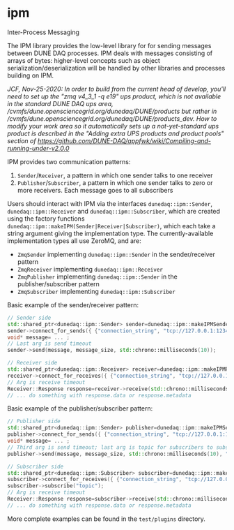 # ipm
Inter-Process Messaging


The IPM library provides the low-level library for for sending messages between DUNE DAQ processes. IPM deals with messages consisting of arrays of bytes: higher-level concepts such as object serialization/deserialization will be handled by other libraries and processes building on IPM.

_JCF, Nov-25-2020: In order to build from the current head of develop,
you'll need to set up the "zmq v4_3_1 -q e19" ups product, which is
not available in the standard DUNE DAQ ups area,
/cvmfs/dune.opensciencegrid.org/dunedaq/DUNE/products but rather in /cvmfs/dune.opensciencegrid.org/dunedaq/DUNE/products_dev. How to modify
your work area so it automatically sets up a not-yet-standard ups
product is described in the "Adding extra UPS products and product
pools" section of
https://github.com/DUNE-DAQ/appfwk/wiki/Compiling-and-running-under-v2.0.0_


IPM provides two communication patterns:

1. `Sender`/`Receiver`, a pattern in which one sender talks to one receiver
2. `Publisher`/`Subscriber`, a pattern in which one sender talks to zero or more receivers. Each message goes to all subscribers

Users should interact with IPM via the interfaces `dunedaq::ipm::Sender`, `dunedaq::ipm::Receiver` and `dunedaq::ipm::Subscriber`, which are created using the factory functions `dunedaq::ipm::makeIPM(Sender|Receiver|Subscriber)`, which each take a string argument giving the implementation type. The currently-available implementation types all use ZeroMQ, and are:

* `ZmqSender` implementing `dunedaq::ipm::Sender` in the sender/receiver pattern
* `ZmqReceiver` implementing `dunedaq::ipm::Receiver`
* `ZmqPublisher` implementing `dunedaq::ipm::Sender` in the publisher/subscriber pattern
* `ZmqSubscriber` implementing `dunedaq::ipm::Subscriber`

Basic example of the sender/receiver pattern:

```c++
// Sender side
std::shared_ptr<dunedaq::ipm::Sender> sender=dunedaq::ipm::makeIPMSender("ZmqSender");
sender->connect_for_sends({ {"connection_string", "tcp://127.0.0.1:12345"} });
void* message= ... ;
// Last arg is send timeout
sender->send(message, message_size, std::chrono::milliseconds(10));

// Receiver side
std::shared_ptr<dunedaq::ipm::Receiver> receiver=dunedaq::ipm::makeIPMReceiver("ZmqReceiver");
receiver->connect_for_receives({ {"connection_string", "tcp://127.0.0.1:12345"} });
// Arg is receive timeout
Receiver::Response response=receiver->receive(std::chrono::milliseconds(10));
// ... do something with response.data or response.metadata
```

Basic example of the publisher/subscriber pattern:

```c++
// Publisher side
std::shared_ptr<dunedaq::ipm::Sender> publisher=dunedaq::ipm::makeIPMSender("ZmqPublisher");
publisher->connect_for_sends({ {"connection_string", "tcp://127.0.0.1:12345"} });
void* message= ... ;
// Third arg is send timeout; last arg is topic for subscribers to subscribe to
publisher->send(message, message_size, std::chrono::milliseconds(10), "topic");

// Subscriber side
std::shared_ptr<dunedaq::ipm::Subscriber> subscriber=dunedaq::ipm::makeIPMReceiver("ZmqSubscriber");
subscriber->connect_for_receives({ {"connection_string", "tcp://127.0.0.1:12345"} });
subscriber->subscribe("topic");
// Arg is receive timeout
Receiver::Response response=subscriber->receive(std::chrono::milliseconds(10));
// ... do something with response.data or response.metadata
```

More complete examples can be found in the `test/plugins` directory.
